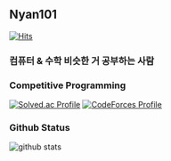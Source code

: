 ## Nyan101

[![Hits](https://hits.seeyoufarm.com/api/count/incr/badge.svg?url=https%3A%2F%2Fgithub.com%2Fnyan101)](https://hits.seeyoufarm.com)
### 컴퓨터 & 수학 비슷한 거 공부하는 사람


### Competitive Programming
[![Solved.ac Profile](http://mazassumnida.wtf/api/v2/generate_badge?boj=nyan101)](https://solved.ac/nyan101)
[![CodeForces Profile](http://cf.leed.at?id=nyan101)](https://codeforces.com/profile/nyan101)

### Github Status
![github stats](https://github-readme-stats.vercel.app/api?username=nyan101&show_icons=true)


<!--
**nyan101/nyan101** is a ✨ _special_ ✨ repository because its `README.md` (this file) appears on your GitHub profile.

Here are some ideas to get you started:

- 🔭 I’m currently working on ...
- 🌱 I’m currently learning ...
- 👯 I’m looking to collaborate on ...
- 🤔 I’m looking for help with ...
- 💬 Ask me about ...
- 📫 How to reach me: ...
- 😄 Pronouns: ...
- ⚡ Fun fact: ...
-->
